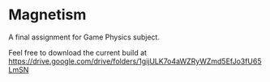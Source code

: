 # Magnetism
A final assignment for Game Physics subject.

Feel free to download the current build at https://drive.google.com/drive/folders/1gijULK7o4aWZRyWZmd5EfJo3fU65LmSN
